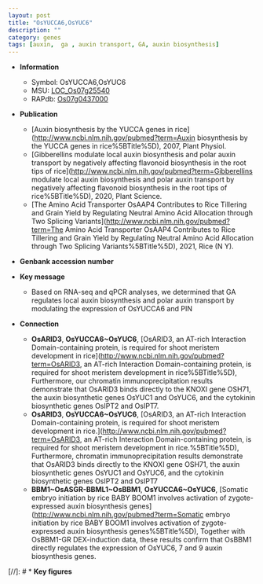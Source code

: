 ```yaml
---
layout: post
title: "OsYUCCA6,OsYUC6"
description: ""
category: genes
tags: [auxin,  ga , auxin transport, GA, auxin biosynthesis]
---
```


* **Information**  
    + Symbol: OsYUCCA6,OsYUC6  
    + MSU: [LOC_Os07g25540](http://rice.uga.edu/cgi-bin/ORF_infopage.cgi?orf=LOC_Os07g25540)  
    + RAPdb: [Os07g0437000](https://rapdb.dna.affrc.go.jp/locus/?name=Os07g0437000)  

* **Publication**  
    + [Auxin biosynthesis by the YUCCA genes in rice](http://www.ncbi.nlm.nih.gov/pubmed?term=Auxin biosynthesis by the YUCCA genes in rice%5BTitle%5D), 2007, Plant Physiol.
    + [Gibberellins modulate local auxin biosynthesis and polar auxin transport by negatively affecting flavonoid biosynthesis in the root tips of rice](http://www.ncbi.nlm.nih.gov/pubmed?term=Gibberellins modulate local auxin biosynthesis and polar auxin transport by negatively affecting flavonoid biosynthesis in the root tips of rice%5BTitle%5D), 2020, Plant Science.
    + [The Amino Acid Transporter OsAAP4 Contributes to Rice Tillering and Grain Yield by Regulating Neutral Amino Acid Allocation through Two Splicing Variants](http://www.ncbi.nlm.nih.gov/pubmed?term=The Amino Acid Transporter OsAAP4 Contributes to Rice Tillering and Grain Yield by Regulating Neutral Amino Acid Allocation through Two Splicing Variants%5BTitle%5D), 2021, Rice (N Y).

* **Genbank accession number**  

* **Key message**  
    + Based on RNA-seq and qPCR analyses, we determined that GA regulates local auxin biosynthesis and polar auxin transport by modulating the expression of OsYUCCA6 and PIN

* **Connection**  
    + __OsARID3__, __OsYUCCA6~OsYUC6__, [OsARID3, an AT-rich Interaction Domain-containing protein, is required for shoot  meristem development in rice](http://www.ncbi.nlm.nih.gov/pubmed?term=OsARID3, an AT-rich Interaction Domain-containing protein, is required for shoot  meristem development in rice%5BTitle%5D), Furthermore, our chromatin immunoprecipitation results demonstrate that OsARID3 binds directly to the KNOXI gene OSH71, the auxin biosynthetic genes OsYUC1 and OsYUC6, and the cytokinin biosynthetic genes OsIPT2 and OsIPT7.
    + __OsARID3__, __OsYUCCA6~OsYUC6__, [OsARID3, an AT-rich Interaction Domain-containing protein, is required for shoot meristem development in rice.](http://www.ncbi.nlm.nih.gov/pubmed?term=OsARID3, an AT-rich Interaction Domain-containing protein, is required for shoot meristem development in rice.%5BTitle%5D), Furthermore, chromatin immunoprecipitation results demonstrate that OsARID3 binds directly to the KNOXI gene OSH71, the auxin biosynthetic genes OsYUC1 and OsYUC6, and the cytokinin biosynthetic genes OsIPT2 and OsIPT7
    + __BBM1~OsASGR-BBML1~OsBBM1__, __OsYUCCA6~OsYUC6__, [Somatic embryo initiation by rice BABY BOOM1 involves activation of zygote-expressed auxin biosynthesis genes](http://www.ncbi.nlm.nih.gov/pubmed?term=Somatic embryo initiation by rice BABY BOOM1 involves activation of zygote-expressed auxin biosynthesis genes%5BTitle%5D), Together with OsBBM1-GR DEX-induction data, these results confirm that OsBBM1 directly regulates the expression of OsYUC6, 7 and 9 auxin biosynthesis genes.

[//]: # * **Key figures**  


